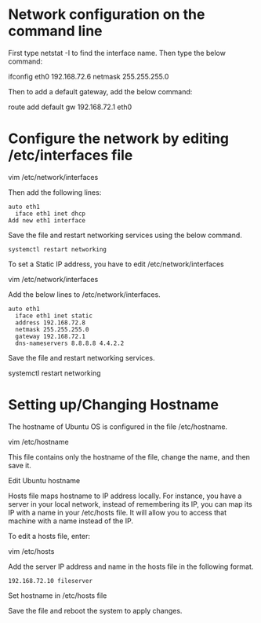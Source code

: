 # Network configuration on the command line

First type netstat -I to find the interface name. Then type the below command:

ifconfig eth0 192.168.72.6 netmask 255.255.255.0

Then to add a default gateway, add the below command:

route add default gw 192.168.72.1 eth0



# Configure the network by editing /etc/interfaces file


vim /etc/network/interfaces

Then add the following lines:
```
auto eth1
  iface eth1 inet dhcp
Add new eth1 interface
```
Save the file and restart networking services using the below command.
```
systemctl restart networking
```
To set a Static IP address, you have to edit /etc/network/interfaces

vim /etc/network/interfaces

Add the below lines to /etc/network/interfaces.
```
auto eth1
  iface eth1 inet static
  address 192.168.72.8
  netmask 255.255.255.0
  gateway 192.168.72.1
  dns-nameservers 8.8.8.8 4.4.2.2
 ```
Save the file and restart networking services.

systemctl restart networking


# Setting up/Changing Hostname
The hostname of Ubuntu OS is configured in the file /etc/hostname.

vim /etc/hostname

This file contains only the hostname of the file, change the name, and then save it.

Edit Ubuntu hostname

Hosts file maps hostname to IP address locally. For instance, you have a server in your local network, instead of remembering its IP, you can map its IP with a name in your /etc/hosts file. It will allow you to access that machine with a name instead of the IP.

To edit a hosts file, enter:

vim /etc/hosts

Add the server IP address and name in the hosts file in the following format.
```
192.168.72.10 fileserver
```
Set hostname in /etc/hosts file

Save the file and reboot the system to apply changes.
